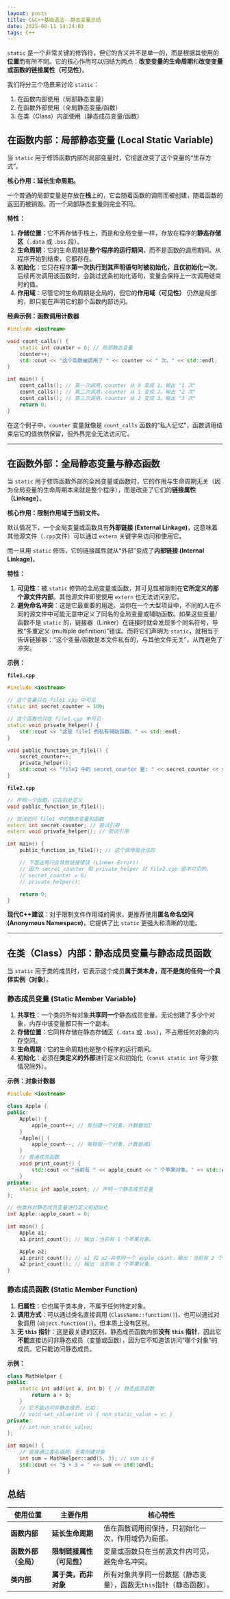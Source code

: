 ```yaml
---
layout: posts
title: C&C++基础语法--静态变量总结
date: 2025-08-11 14:24:03
tags: C++
---
```


`static` 是一个非常关键的修饰符，但它的含义并不是单一的，而是根据其使用的**位置**而有所不同。它的核心作用可以归结为两点：**改变变量的生命周期**和**改变变量或函数的链接属性（可见性）**。

我们将分三个场景来讨论 `static`：

1. 在函数内部使用（局部静态变量）
2. 在函数外部使用（全局静态变量/函数）
3. 在类（Class）内部使用（静态成员变量/函数）



## 在函数内部：局部静态变量 (Local Static Variable)

当 `static` 用于修饰函数内部的局部变量时，它彻底改变了这个变量的“生存方式”。

**核心作用：延长生命周期。**

一个普通的局部变量是存放在**栈**上的，它会随着函数的调用而被创建，随着函数的返回而被销毁。而一个局部静态变量则完全不同。

**特性：**

1. **存储位置**：它不再存储于栈上，而是和全局变量一样，存放在程序的**静态存储区**（`.data` 或 `.bss` 段）。
2. **生命周期**：它的生命周期是**整个程序的运行期间**，而不是函数的调用期间。从程序开始到结束，它都存在。
3. **初始化**：它只在程序**第一次执行到其声明语句时被初始化，且仅初始化一次**。后续再次调用该函数时，会跳过这条初始化语句，变量会保持上一次调用结束时的值。
4. **作用域**：尽管它的生命周期是全局的，但它的**作用域（可见性）** 仍然是局部的，即只能在声明它的那个函数内部访问。

**经典示例：函数调用计数器**

```C++
#include <iostream>

void count_calls() {
    static int counter = 0; // 局部静态变量
    counter++;
    std::cout << "这个函数被调用了 " << counter << " 次。" << std::endl;
}

int main() {
    count_calls(); // 第一次调用，counter 从 0 变成 1。输出 "1 次"
    count_calls(); // 第二次调用，counter 从 1 变成 2。输出 "2 次"
    count_calls(); // 第三次调用，counter 从 2 变成 3。输出 "3 次"
    return 0;
}
```

在这个例子中，`counter` 变量就像是 `count_calls` 函数的“私人记忆”，函数调用结束后它的值依然保留，但外界完全无法访问它。

------



## 在函数外部：全局静态变量与静态函数

当 `static` 用于修饰函数外部的全局变量或函数时，它的作用与生命周期无关（因为全局变量的生命周期本来就是整个程序），而是改变了它们的**链接属性（Linkage）**。

**核心作用：限制作用域于当前文件。**

默认情况下，一个全局变量或函数具有**外部链接 (External Linkage)**，这意味着其他源文件（`.cpp`文件）可以通过 `extern` 关键字来访问和使用它。

而一旦用 `static` 修饰，它的链接属性就从“外部”变成了**内部链接 (Internal Linkage)**。

**特性：**

1. **可见性**：被 `static` 修饰的全局变量或函数，其可见性被限制在**它所定义的那个源文件内部**。其他源文件即使使用 `extern` 也无法访问到它。
2. **避免命名冲突**：这是它最重要的用途。当你在一个大型项目中，不同的人在不同的源文件中可能无意中定义了同名的全局变量或辅助函数。如果这些变量/函数不是 `static` 的，链接器（Linker）在链接时就会发现多个同名符号，导致“多重定义 (multiple definition)”错误。而将它们声明为 `static`，就相当于告诉链接器：“这个变量/函数是本文件私有的，与其他文件无关”，从而避免了冲突。

**示例：**

**`file1.cpp`**

```C++
#include <iostream>

// 这个变量只在 file1.cpp 中可见
static int secret_counter = 100;

// 这个函数也只在 file1.cpp 中可见
static void private_helper() {
    std::cout << "这是 file1 的私有辅助函数。" << std::endl;
}

void public_function_in_file1() {
    secret_counter++;
    private_helper();
    std::cout << "file1 中的 secret_counter 是: " << secret_counter << std::endl;
}
```

**`file2.cpp`**

```C++
// 声明一个函数，它在别处定义
void public_function_in_file1(); 

// 尝试访问 file1 中的静态变量和函数
extern int secret_counter; // 尝试引用
extern void private_helper(); // 尝试引用

int main() {
    public_function_in_file1(); // 这个调用是合法的

    // 下面这两行会导致链接错误 (Linker Error)!
    // 因为 secret_counter 和 private_helper 对 file2.cpp 是不可见的。
    // secret_counter = 0; 
    // private_helper();

    return 0;
}
```

**现代C++建议**：对于限制文件作用域的需求，更推荐使用**匿名命名空间 (Anonymous Namespace)**，它提供了比 `static` 更强大和清晰的功能。

------



## 在类（Class）内部：静态成员变量与静态成员函数

当 `static` 用于类的成员时，它表示这个成员**属于类本身，而不是类的任何一个具体实例（对象）**。

### 静态成员变量 (Static Member Variable)

1. **共享性**：一个类的所有对象**共享同一个**静态成员变量。无论创建了多少个对象，内存中该变量都只有一个副本。
2. **存储位置**：它同样存储在静态存储区（`.data` 或 `.bss`），不占用任何对象的内存空间。
3. **生命周期**：它的生命周期也是整个程序的运行期间。
4. **初始化**：必须在**类定义的外部**进行定义和初始化（`const static int` 等少数情况除外）。

**示例：对象计数器**

```c++
#include <iostream>

class Apple {
public:
    Apple() {
        apple_count++; // 每创建一个对象，计数器加1
    }
    ~Apple() {
        apple_count--; // 每销毁一个对象，计数器减1
    }
    // 普通成员函数
    void print_count() {
        std::cout << "当前有 " << apple_count << " 个苹果对象。" << std::endl;
    }
private:
    static int apple_count; // 声明一个静态成员变量
};

// 在类外对静态成员变量进行定义和初始化
int Apple::apple_count = 0;

int main() {
    Apple a1;
    a1.print_count(); // 输出：当前有 1 个苹果对象。

    Apple a2;
    a1.print_count(); // a1 和 a2 共享同一个 apple_count，输出：当前有 2 个苹果对象。
    a2.print_count(); // 输出：当前有 2 个苹果对象。
}
```



### 静态成员函数 (Static Member Function)

1. **归属性**：它也属于类本身，不属于任何特定对象。
2. **调用方式**：可以通过类名直接调用 (`ClassName::function()`)，也可以通过对象调用 (`object.function()`)，但本质上没有区别。
3. **无 `this` 指针**：这是最关键的区别。静态成员函数内部**没有 `this` 指针**，因此它**不能**直接访问非静态成员（变量或函数），因为它不知道该访问“哪个对象”的成员。它只能访问静态成员。

**示例：**

```c++
class MathHelper {
public:
    static int add(int a, int b) { // 静态成员函数
        return a + b;
    }
    // 它不能访问非静态成员，比如：
    // void set_value(int v) { non_static_value = v; }
private:
    // int non_static_value;
};

int main() {
    // 直接通过类名调用，无需创建对象
    int sum = MathHelper::add(5, 3); // sum is 8
    std::cout << "5 + 3 = " << sum << std::endl;
}
```



## 总结

| 使用位置             | 主要作用                   | 核心特性                                                     |
| -------------------- | -------------------------- | ------------------------------------------------------------ |
| **函数内部**         | **延长生命周期**           | 值在函数调用间保持，只初始化一次，作用域仍为局部。           |
| **函数外部（全局）** | **限制链接属性（可见性）** | 变量或函数只在当前源文件内可见，避免命名冲突。               |
| **类内部**           | **属于类，而非对象**       | 所有对象共享同一份数据（静态变量），函数无`this`指针（静态函数）。 |
